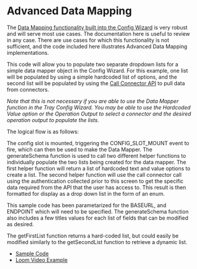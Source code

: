 # Advanced Data Mapping
The [Data Mapping functionality built into the Config Wizard](https://tray.io/documentation/embedded/advanced-topics/data-mapping/intro/) is very robust and will serve most use cases.  The documentation here is useful to review in any case.  There are use cases for which this functionality is not sufficient, and the code included here illustrates Advanced Data Mapping implementations.  

This code will allow you to populate two separate dropdown lists for a simple data mapper object
in the Config Wizard. For this example, one list will be populated by using a simple hardcoded
list of options, and the second list will be populated by using the [Call Connector API](https://tray.io/documentation/embedded/advanced-topics/call-connector/) to pull data from connectors.

*Note that this is not necessary if you are able to use the Data Mapper function in the Tray
Config Wizard. You may be able to use the Hardcoded Value option or the Operation Output to 
select a connector and the desired operation output to populate the lists.*

The logical flow is as follows:

The config slot is mounted, triggering the CONFIG_SLOT_MOUNT event to fire, which can then 
be used to make the Data Mapper. The generateSchema function is used to call two different helper
functions to individually populate the two lists being created for the data mapper. The first
helper function will return a list of hardcoded text and value options to create a list. The
second helper function will use the call connector call using the authentication collected prior 
to this screen to get the specific data required from the API that the user has access to.  This 
result is then formatted for display as a drop down list in the form of an enum.



This sample code has been parametarized for the BASEURL, and ENDPOINT which will need to be specified.  The generateSchema function also includes a few titles values for each list of fields that can be modified as desired.  

The getFirstList function returns a hard-coded list, but could easily be modified similarly to the getSecondList function to retrieve a dynamic list. 



* [Sample Code](../adv_data_mapping/adv_data_mapping_template.js)
* [Loom Video Example](https://www.loom.com/share/1c6d2fc9406f4848af2fd1218ddf91fa)

